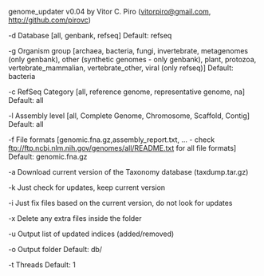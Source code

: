 genome_updater v0.04 by Vitor C. Piro (vitorpiro@gmail.com, http://github.com/pirovc)

 -d Database [all, genbank, refseq]
        Default: refseq
		
 -g Organism group [archaea, bacteria, fungi, invertebrate, metagenomes (only genbank), other (synthetic genomes - only genbank), plant, protozoa, vertebrate_mammalian, vertebrate_other, viral (only refseq)]
        Default: bacteria
		
 -c RefSeq Category [all, reference genome, representative genome, na]
        Default: all
		
 -l Assembly level [all, Complete Genome, Chromosome, Scaffold, Contig]
        Default: all
		
 -f File formats [genomic.fna.gz,assembly_report.txt, ... - check ftp://ftp.ncbi.nlm.nih.gov/genomes/all/README.txt for all file formats]
        Default: genomic.fna.gz
		
 -a Download current version of the Taxonomy database (taxdump.tar.gz)
 
 -k Just check for updates, keep current version
 
 -i Just fix files based on the current version, do not look for updates
 
 -x Delete any extra files inside the folder
 
 -u Output list of updated indices (added/removed)
 
 -o Output folder
        Default: db/
		
 -t Threads
        Default: 1
		


